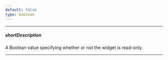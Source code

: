 ```yaml
---
default: false
type: boolean
---
```

---
##### shortDescription
A Boolean value specifying whether or not the widget is read-only.

---
